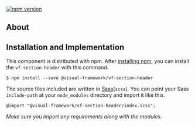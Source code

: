 [![npm version](https://badge.fury.io/js/%40visual-framework%2Fvf-section-header.svg)](https://badge.fury.io/js/%40visual-framework%2Fvf-section-header)

## About

## Installation and Implementation

This component is distributed with npm. After [installing npm](https://www.npmjs.com/get-npm), you can install the `vf-section-header` with this command.

```
$ npm install --save @visual-framework/vf-section-header
```

The source files included are written in [Sass](http://sass-lang.com)(`scss`). You can point your Sass `include-path` at your `node_modules` directory and import it like this.

```
@import "@visual-framework/vf-section-header/index.scss";
```

_Make sure you import any requirements along with the modules._
